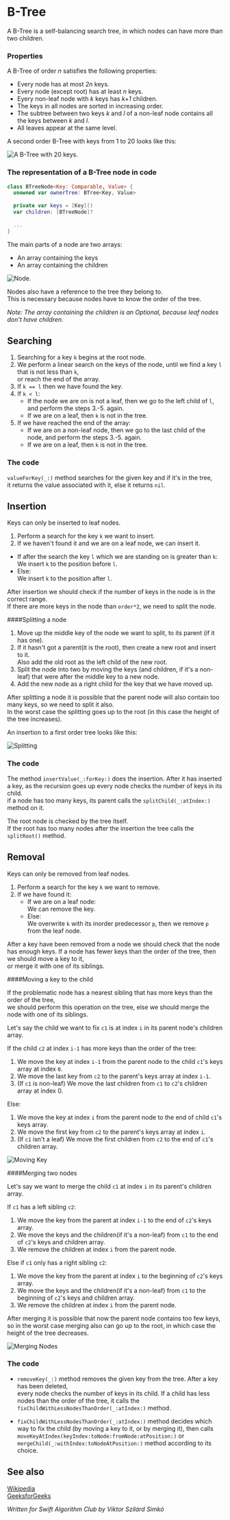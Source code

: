 # B-Tree

A B-Tree is a self-balancing search tree, in which nodes can have more than two children.

### Properties

A B-Tree of order *n* satisfies the following properties:
 - Every node has at most *2n* keys.
 - Every node (except root) has at least *n* keys.
 - Eyery non-leaf node with *k* keys has *k+1* children.
 - The keys in all nodes are sorted in increasing order. 
 - The subtree between two keys *k* and *l* of a non-leaf node contains all the keys between *k* and *l*.
 - All leaves appear at the same level.

A second order B-Tree with keys from 1 to 20 looks like this:

![A B-Tree with 20 keys.](Images/BTree20.png)

### The representation of a B-Tree node in code

```swift
class BTreeNode<Key: Comparable, Value> {
  unowned var ownerTree: BTree<Key, Value>
  
  private var keys = [Key]()
  var children: [BTreeNode]?
  
  ...
}
```

The main parts of a node are two arrays:
 - An array containing the keys
 - An array containing the children

![Node.](Images/Node.png)

Nodes also have a reference to the tree they belong to.  
This is necessary because nodes have to know the order of the tree.

*Note: The array containing the children is an Optional, because leaf nodes don't have children.*

## Searching

1. Searching for a key `k` begins at the root node.
2. We perform a linear search on the keys of the node, until we find a key `l` that is not less than `k`,  
   or reach the end of the array.
3. If `k == l` then we have found the key.
4. If `k < l`: 
    - If the node we are on is not a leaf, then we go to the left child of `l`, and perform the steps 3.-5. again.
    - If we are on a leaf, then `k` is not in the tree.
5. If we have reached the end of the array:
    - If we are on a non-leaf node, then we go to the last child of the node, and perform the steps 3.-5. again.
    - If we are on a leaf, then `k` is not in the tree.

### The code

`valueForKey(_:)` method searches for the given key and if it's in the tree,  
it returns the value associated with it, else it returns `nil`.

## Insertion

Keys can only be inserted to leaf nodes.

1. Perform a search for the key `k` we want to insert.
2. If we haven't found it and we are on a leaf node, we can insert it.
 - If after the search the key `l` which we are standing on is greater than `k`:  
   We insert `k` to the position before `l`.
 - Else:  
   We insert `k` to the position after `l`.

After insertion we should check if the number of keys in the node is in the correct range.  
If there are more keys in the node than `order*2`, we need to split the node.

####Splitting a node

1. Move up the middle key of the node we want to split, to its parent (if it has one).  
2. If it hasn't got a parent(it is the root), then create a new root and insert to it.  
   Also add the old root as the left child of the new root.
3. Split the node into two by moving the keys (and children, if it's a non-leaf) that were after the middle key
   to a new node.  
4. Add the new node as a right child for the key that we have moved up.  

After splitting a node it is possible that the parent node will also contain too many keys, so we need to split it also.  
In the worst case the splitting goes up to the root (in this case the height of the tree increases).

An insertion to a first order tree looks like this:

![Splitting](Images/InsertionSplit.png)

### The code

The method `insertValue(_:forKey:)` does the insertion.
After it has inserted a key, as the recursion goes up every node checks the number of keys in its child.  
if a node has too many keys, its parent calls the `splitChild(_:atIndex:)` method on it.

The root node is checked by the tree itself.  
If the root has too many nodes after the insertion the tree calls the `splitRoot()` method.

## Removal

Keys can only be removed from leaf nodes.

1. Perform a search for the key `k` we want to remove.
2. If we have found it:
   - If we are on a leaf node:  
     We can remove the key.
   - Else:  
     We overwrite `k` with its inorder predecessor `p`, then we remove `p` from the leaf node.

After a key have been removed from a node we should check that the node has enough keys.
If a node has fewer keys than the order of the tree, then we should move a key to it,  
or merge it with one of its siblings.

####Moving a key to the child

If the problematic node has a nearest sibling that has more keys than the order of the tree,  
we should perform this operation on the tree, else we should merge the node with one of its siblings.

Let's say the child we want to fix `c1` is at index `i` in its parent node's children array.

If the child `c2` at index `i-1` has more keys than the order of the tree:  

1. We move the key at index `i-1` from the parent node to the child `c1`'s keys array at index `0`.
2. We move the last key from `c2` to the parent's keys array at index `i-1`.
3. (If `c1` is non-leaf) We move the last children from `c1` to `c2`'s children array at index 0.

Else:  

1. We move the key at index `i` from the parent node to the end of child `c1`'s keys array.
2. We move the first key from `c2` to the parent's keys array at index `i`.
3. (If `c1` isn't a leaf) We move the first children from `c2` to the end of `c1`'s children array. 

![Moving Key](Images/MovingKey.png)

####Merging two nodes

Let's say we want to merge the child `c1` at index `i` in its parent's children array.

If `c1` has a left sibling `c2`:

1. We move the key from the parent at index `i-1` to the end of `c2`'s keys array.
2. We move the keys and the children(if it's a non-leaf) from `c1` to the end of `c2`'s keys and children array.
3. We remove the children at index `i` from the parent node.

Else if `c1` only has a right sibling `c2`:

1. We move the key from the parent at index `i` to the beginning of `c2`'s keys array.
2. We move the keys and the children(if it's a non-leaf) from `c1` to the beginning of `c2`'s keys and children array.
3. We remove the children at index `i` from the parent node.

After merging it is possible that now the parent node contains too few keys,  
so in the worst case merging also can go up to the root, in which case the height of the tree decreases.

![Merging Nodes](Images/MergingNodes.png)

### The code

- `removeKey(_:)` method removes the given key from the tree. After a key has been deleted,  
  every node checks the number of keys in its child. If a child has less nodes than the order of the tree,
  it calls the `fixChildWithLessNodesThanOrder(_:atIndex:)` method.  

- `fixChildWithLessNodesThanOrder(_:atIndex:)` method decides which way to fix the child (by moving a key to it,
  or by merging it), then calls `moveKeyAtIndex(keyIndex:toNode:fromNode:atPosition:)` or 
  `mergeChild(_:withIndex:toNodeAtPosition:)` method according to its choice.

## See also

[Wikipedia](https://en.wikipedia.org/wiki/B-tree)  
[GeeksforGeeks](http://www.geeksforgeeks.org/b-tree-set-1-introduction-2/)

*Written for Swift Algorithm Club by Viktor Szilárd Simkó*
